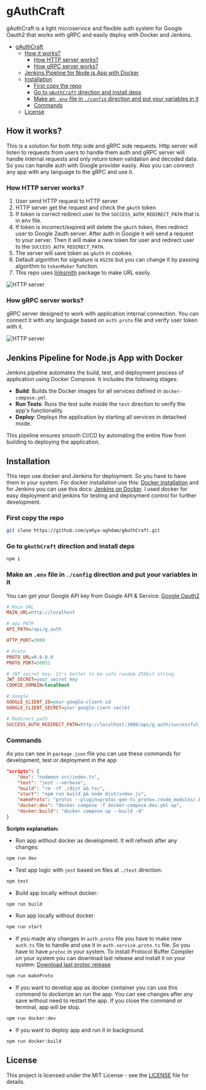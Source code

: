 # gAuthCraft

gAuthCraft is a light microservice and flexible auth system for Google Oauth2 that works with gRPC and easily deploy with Docker and Jenkins.

- [gAuthCraft](#gauthcraft)
  - [How it works?](#how-it-works)
    - [How HTTP server works?](#how-http-server-works)
    - [How gRPC server works?](#how-grpc-server-works)
  - [Jenkins Pipeline for Node.js App with Docker](#jenkins-pipeline-for-nodejs-app-with-docker)
  - [Installation](#installation)
    - [First copy the repo](#first-copy-the-repo)
    - [Go to `gAuthCraft` direction and install deps](#go-to-gauthcraft-direction-and-install-deps)
    - [Make an `.env` file in `./config` direction and put your variables in it](#make-an-env-file-in-config-direction-and-put-your-variables-in-it)
    - [Commands](#commands)
  - [License](#license)

## How it works?

This is a solution for both http side and gRPC side requests. Http server will listen to requests from users to handle them auth and gRPC server will handle internal requests and only return token validation and decoded data. So you can handle auth with Google provider easily. Also you can connect any app with any language to the gRPC and use it.

### How HTTP server works?

1. User send HTTP request to HTTP server
2. HTTP server get the request and check the `gAuth` token
3. If token is correct redirect user to the `SUCCESS_AUTH_REDIRECT_PATH` that is in env file.
4. If token is incorrect/expired will delete the `gAuth` token, then redirect user to Google 2auth server. After auth in Google it will send a request to your server. Then it will make a new token for user and redirect user to the `SUCCESS_AUTH_REDIRECT_PATH`.
5. The server will save token as `gAuth` in cookies.
6. Default algorithm for signature is `HS256` but you can change it by passing algorithm to `tokenMaker` function.
7. This repo uses [linksmith](https://www.npmjs.com/package/linksmith) package to make URL easily.

![HTTP server](https://github.com/yahya-aghdam/gAuthCraft/blob/main/asset/http_server.png?raw=true)

### How gRPC server works?

gRPC server designed to work with application internal connection. You can connect it with any language based on `auth.proto` file and verify user token with it.

![HTTP server](https://github.com/yahya-aghdam/gAuthCraft/blob/main/asset/grpc.png?raw=true)

## Jenkins Pipeline for Node.js App with Docker

Jenkins pipeline automates the build, test, and deployment process of application using Docker Compose. It includes the following stages:

- **Build**: Builds the Docker images for all services defined in `docker-compose.yml`.
- **Run Tests**: Runs the test suite inside the `test` direction to verify the app's functionality.
- **Deploy**: Deploys the application by starting all services in detached mode.

This pipeline ensures smooth CI/CD by automating the entire flow from building to deploying the application.

## Installation

This repo use docker and Jenkins for deployment. So you have to have them in your system. For docker installation use this: [Docker installation](https://docs.docker.com/engine/install/) and for Jenkins you can use this docs: [Jenkins on Docker](https://www.jenkins.io/doc/book/installing/docker/). I used docker for easy deployment and jenkins for testing and deployment control for further development.

### First copy the repo

```bash
git clone https://github.com/yahya-aghdam/gAuthCraft.git
```

### Go to `gAuthCraft` direction and install deps

```bash
npm i
```

### Make an `.env` file in `./config` direction and put your variables in it

You can get your Google API key from Google API & Service: [Google Oauth2](https://console.cloud.google.com/apis/dashboard)

```ini
# Main URL
MAIN_URL=http://localhost

# api PATH
API_PATH=/api/g_auth

HTTP_PORT=3000

# Proto
PROTO_URL=0.0.0.0
PROTO_PORT=50051

# JWT secret key. It's better to be safe random 256bit string
JWT_SECRET=your_secret_key
COOKIE_DOMAIN=localhost

# Google
GOOGLE_CLIENT_ID=your-google-client-id
GOOGLE_CLIENT_SECRET=your-google-cient-secret

# Redirect path
SUCCESS_AUTH_REDIRECT_PATH=http://localhost:3000/api/g_auth/successful_auth
```

### Commands

As you can see in `package.json` file you can use these commands for development, test or deployment in the app

```json
"scripts": {
    "dev": "nodemon src/index.ts",
    "test": "jest --verbose",
    "build": "rm -rf ./dist && tsc",
    "start": "npm run build && node dist/index.js",
    "makeProto": "protoc --plugin=protoc-gen-ts_proto=./node_modules/.bin/protoc-gen-ts_proto --ts_proto_out=. ./src/protos/auth.proto --ts_proto_opt=outputServices=grpc-js,esModuleInterop=true",
    "docker:dev": "docker compose -f docker-compose.dev.yml up",
    "docker:build": "docker compose up --build -d"
}
```

**Scripts explanation:**

- Run app without docker as development. It will refresh after any changes:

```bash
npm run dev
```

- Test app logic with `jest` based on files at `./test` direction:

```bash
npm test
```

- Build app locally without docker:
  
```bash
npm run build
```

- Run app locally without docker:

```bash
npm run start
```

- If you made any changes in `auth.proto` file you have to make new `auth.ts` file to handle and use it in `auth.service.proto.ts` file. So you have to have `protoc` in your system. To install Protocol Buffer Compiler on your system you can download last release and install it on your system: [Download last protoc release](https://github.com/protocolbuffers/protobuf/releases)

```bash
npm run makeProto
```

- If you want to develop app as docker container you can use this command to dockerize an run the app. You can see changes after any save without need to restart the app. If you close the command or terminal, app will be stop.

```bash
npm run docker:dev
```

- If you want to deploy app and run it in background.

```bash
npm run docker:build
```

## License

This project is licensed under the MIT License - see the [LICENSE](LICENSE) file for details.